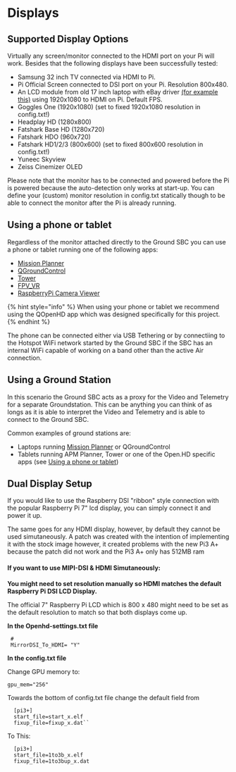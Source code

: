 # Displays

## Supported Display Options

Virtually any screen/monitor connected to the HDMI port on your Pi will work. Besides that the following displays have been successfully tested:

* Samsung 32 inch TV connected via HDMI to Pi.
* Pi Official Screen connected to DSI port on your Pi. Resolution 800x480.
* An LCD module from old 17 inch laptop with eBay driver [\(for example this\)](http://www.ebay.com/itm/HDMI-VGA-2AV-Lcd-controller-Board-VS-TY2662-V1-for-LCD-panel-Only-driver-board-/181596796562?hash=item2a48033692:g:TGEAAOSwQJhUdwFZ) using 1920x1080 to HDMI on Pi. Default FPS.
* Goggles One \(1920x1080\) \(set to fixed 1920x1080 resolution in config.txt!\)
* Headplay HD \(1280x800\)
* Fatshark Base HD \(1280x720\)
* Fatshark HDO \(960x720\)
* Fatshark HD1/2/3 \(800x600\) \(set to fixed 800x600 resolution in config.txt!\)
* Yuneec Skyview
* Zeiss Cinemizer OLED

Please note that the monitor has to be connected and powered before the Pi is powered because the auto-detection only works at start-up. You can define your \(custom\) monitor resolution in config.txt statically though to be able to connect the monitor after the Pi is already running.

## Using a phone or tablet

Regardless of the monitor attached directly to the Ground SBC you can use a phone or tablet running one of the following apps:

* [Mission Planner](../ground-station-software/mission-planner.md)
* [QGroundControl](../ground-station-software/qgroundcontrol.md)
* [Tower](../ground-station-software/tower.md)
* [FPV\_VR](../ground-station-software/fpv_vr.md)
* [RaspberryPi Camera Viewer](../ground-station-software/raspberrypi-camera-viewer.md)

{% hint style="info" %}
When using your phone or tablet we recommend using the QOpenHD app which was designed specifically for this project.
{% endhint %}

The phone can be connected either via USB Tethering or by connectiing to the Hotspot WiFi network started by the Ground SBC if the SBC has an internal WiFi capable of working on a band other than the active Air connection.

## Using a Ground Station

In this scenario the Ground SBC acts as a proxy for the Video and Telemetry for a separate Groundstation. This can be anything you can think of as longs as it is able to interpret the Video and Telemetry and is able to connect to the Ground SBC.

Common examples of ground stations are:

* Laptops running [Mission Planner](../ground-station-software/mission-planner.md) or QGroundControl
* Tablets running APM Planner, Tower or one of the Open.HD specific apps \(see [Using a phone or tablet](displays.md#using-a-phone-or-tablet)\)

## Dual Display Setup

If you would like to use the Raspberry DSI "ribbon" style connection with the popular Raspberry Pi 7" lcd display, you can simply connect it and power it up.

The same goes for any HDMI display, however, by default they cannot be used simutaneously. A patch was created with the intention of implementing it with the stock image however, it created problems with the new Pi3 A+ because the patch did not work and the Pi3 A+ only has 512MB ram

#### If you want to use MIPI-DSI & HDMI Simutaneously:

**You might need to set resolution manually so HDMI matches the default Raspberry Pi DSI LCD Display.**

The official 7" Raspberry Pi LCD which is 800 x 480 might need to be set as the default resolution to match so that both displays come up.

**In the Openhd-settings.txt file**

```text
 #
 MirrorDSI_To_HDMI= "Y"
```

**In the config.txt file**

Change GPU memory to:

```text
gpu_mem="256"
```

Towards the bottom of config.txt file change the default field from

```text
  [pi3+]
  start_file=start_x.elf
  fixup_file=fixup_x.dat``
```

To This:

```text
  [pi3+]
  start_file=1to3b_x.elf
  fixup_file=1to3bup_x.dat
```

